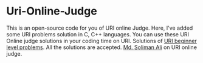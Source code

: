 # Uri-Online-Judge
This is an open-source code for you of URI online Judge. 
Here, I've added some URI problems solution in C, C++ languages. 
You can use these URI Online judge solutions in your coding time on URI.
Solutions of [URI beginner level problems](https://www.urionlinejudge.com.br/judge/en). 
All the solutions are accepted. [Md. Soliman Ali](https://www.urionlinejudge.com.br/judge/en/profile/178249) on URI online judge.
